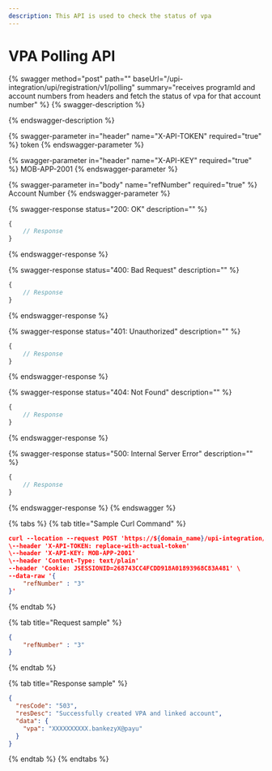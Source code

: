 ```yaml
---
description: This API is used to check the status of vpa
---
```


# VPA Polling API

{% swagger method="post" path="" baseUrl="<domain>/upi-integration/upi/registration/v1/polling" summary="receives programId and account numbers from headers and fetch the status of vpa for that account number" %}
{% swagger-description %}

{% endswagger-description %}

{% swagger-parameter in="header" name="X-API-TOKEN" required="true" %}
token
{% endswagger-parameter %}

{% swagger-parameter in="header" name="X-API-KEY" required="true" %}
MOB-APP-2001
{% endswagger-parameter %}

{% swagger-parameter in="body" name="refNumber" required="true" %}
Account Number
{% endswagger-parameter %}

{% swagger-response status="200: OK" description="" %}
```javascript
{
    // Response
}
```
{% endswagger-response %}

{% swagger-response status="400: Bad Request" description="" %}
```javascript
{
    // Response
}
```
{% endswagger-response %}

{% swagger-response status="401: Unauthorized" description="" %}
```javascript
{
    // Response
}
```
{% endswagger-response %}

{% swagger-response status="404: Not Found" description="" %}
```javascript
{
    // Response
}
```
{% endswagger-response %}

{% swagger-response status="500: Internal Server Error" description="" %}
```javascript
{
    // Response
}
```
{% endswagger-response %}
{% endswagger %}

{% tabs %}
{% tab title="Sample Curl Command" %}
```json
curl --location --request POST 'https://${domain_name}/upi-integration/upi/registration/v1/polling' \
\--header 'X-API-TOKEN: replace-with-actual-token'
\--header 'X-API-KEY: MOB-APP-2001'
\--header 'Content-Type: text/plain'
--header 'Cookie: JSESSIONID=268743CC4FCDD918A01893968C83A481' \
--data-raw '{
    "refNumber" : "3"
}'
```
{% endtab %}

{% tab title="Request sample" %}
```json
{
    "refNumber" : "3"
}
```
{% endtab %}

{% tab title="Response sample" %}
```json
{
  "resCode": "503",
  "resDesc": "Successfully created VPA and linked account",
  "data": {
    "vpa": "XXXXXXXXXX.bankezyX@payu"
  }
}
```
{% endtab %}
{% endtabs %}
